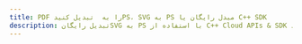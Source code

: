 ---title: PDF را به  تبدیل کنیدPS، SVG به PS مبدل رایگان یا C++ SDKdescription: تبدیل رایگانSVG به PS با استفاده از C++ Cloud APIs & SDK همچنین اسناد PDF را در Cloud ایجاد، ویرایش و رندر کنید.---